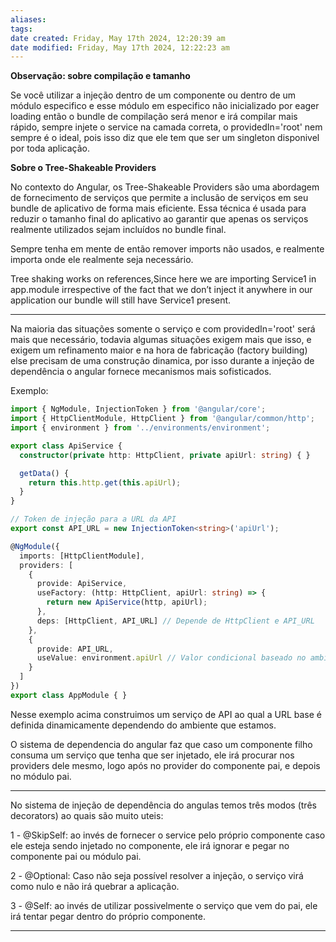 ```yaml
---
aliases: 
tags: 
date created: Friday, May 17th 2024, 12:20:39 am
date modified: Friday, May 17th 2024, 12:22:23 am
---
```


**Observação: sobre compilação e tamanho**

Se você utilizar a injeção dentro de um componente ou dentro de um módulo especifico e esse módulo em especifico não inicializado por eager loading
então o bundle de compilação será menor e irá compilar mais rápido, sempre injete o service na camada correta, o providedIn='root' nem sempre é o ideal,
pois isso diz que ele tem que ser um singleton disponivel por toda aplicação.

**Sobre o Tree-Shakeable Providers**

No contexto do Angular, os Tree-Shakeable Providers são uma abordagem de fornecimento de serviços que permite a inclusão de serviços em seu bundle de aplicativo de forma mais eficiente. Essa técnica é usada para reduzir o tamanho final do aplicativo ao garantir que apenas os serviços realmente utilizados sejam incluídos no bundle final.

Sempre tenha em mente de então remover imports não usados, e realmente importa onde ele realmente seja necessário.

Tree shaking works on references,Since here we are importing Service1 in app.module irrespective of the fact that we don’t inject it anywhere in our application our bundle will still have Service1 present.

---

Na maioria das situações somente o serviço e com providedIn='root' será mais que necessário, todavia algumas situações exigem mais que isso, e exigem um refinamento maior e na hora de fabricação (factory building) else precisam de uma construção dinamica, por isso durante a injeção de dependência o angular fornece mecanismos mais sofisticados.

Exemplo:

```typescript
import { NgModule, InjectionToken } from '@angular/core';
import { HttpClientModule, HttpClient } from '@angular/common/http';
import { environment } from '../environments/environment';

export class ApiService {
  constructor(private http: HttpClient, private apiUrl: string) { }

  getData() {
    return this.http.get(this.apiUrl);
  }
}

// Token de injeção para a URL da API
export const API_URL = new InjectionToken<string>('apiUrl');

@NgModule({
  imports: [HttpClientModule],
  providers: [
    {
      provide: ApiService,
      useFactory: (http: HttpClient, apiUrl: string) => {
        return new ApiService(http, apiUrl);
      },
      deps: [HttpClient, API_URL] // Depende de HttpClient e API_URL
    },
    {
      provide: API_URL,
      useValue: environment.apiUrl // Valor condicional baseado no ambiente
    }
  ]
})
export class AppModule { }
```

Nesse exemplo acima construimos um serviço de API ao qual a URL base é definida dinamicamente dependendo do ambiente que estamos.

O sistema de dependencia do angular faz que caso um componente filho consuma um serviço que tenha que ser injetado, ele irá procurar nos providers dele mesmo, logo após no provider do componente pai, e depois no módulo pai.

---

No sistema de injeção de dependência do angulas temos três modos (três decorators) ao quais são muito uteis:

1 - @SkipSelf: ao invés de fornecer o service pelo próprio componente caso ele esteja sendo injetado no componente, ele irá ignorar e pegar no componente pai ou módulo pai.

2 - @Optional: Caso não seja possível resolver a injeção, o serviço virá como nulo e não irá quebrar a aplicação.

3 - @Self: ao invés de utilizar possivelmente o serviço que vem do pai, ele irá tentar pegar dentro do próprio componente.

---